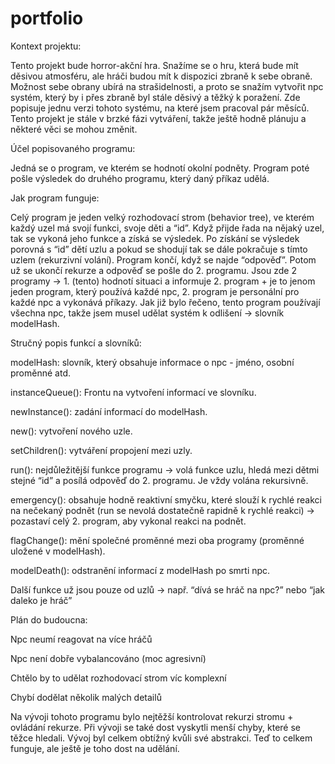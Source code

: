 # portfolio
Kontext projektu:  

Tento projekt bude horror-akční hra. Snažíme se o hru, která bude mít děsivou atmosféru, ale hráči budou mít k dispozici zbraně k sebe obraně. Možnost sebe obrany ubírá na strašidelnosti, a proto se snažím vytvořit npc systém, který by i přes zbraně byl stále děsivý a těžký k poražení. Zde popisuje jednu verzi tohoto systému, na které jsem pracoval pár měsíců. Tento projekt je stále v brzké fázi vytváření, takže ještě hodně plánuju a některé věci se mohou změnit. 

Účel popisovaného programu:  

Jedná se o program, ve kterém se hodnotí okolní podněty. Program poté pošle výsledek do druhého programu, který daný příkaz udělá.  

Jak program funguje: 

 Celý program je jeden velký rozhodovací strom (behavior tree), ve kterém každý uzel má svojí funkci, svoje děti a “id”. Když přijde řada na nějaký uzel, tak se vykoná jeho funkce a získá se výsledek. Po získání se výsledek porovná s “id” dětí uzlu a pokud se shodují tak se dále pokračuje s tímto uzlem (rekurzivní volání). Program končí, když se najde “odpověď”. Potom už se ukončí rekurze a odpověď se pošle do 2. programu. Jsou zde 2 programy -> 1. (tento) hodnotí situaci a informuje 2. program + je to jenom jeden program, který používá každé npc, 2. program je personální pro každé npc a vykonává příkazy. Jak již bylo řečeno, tento program používají všechna npc, takže jsem musel udělat systém k odlišení -> slovník modelHash.  

Stručný popis funkcí a slovníků:  

modelHash: slovník, který obsahuje informace o npc - jméno, osobní proměnné atd. 

instanceQueue(): Frontu na vytvoření informací ve slovníku. 

newInstance(): zadání informací do modelHash. 

new(): vytvoření nového uzle. 

setChildren(): vytváření propojení mezi uzly. 

run(): nejdůležitější funkce programu -> volá funkce uzlu, hledá mezi dětmi stejné “id” a posílá odpověď do 2. programu. Je vždy volána rekursivně. 

emergency(): obsahuje hodně reaktivní smyčku, které slouží k rychlé reakci na nečekaný podnět (run se nevolá dostatečně rapidně k rychlé reakci) -> pozastaví celý 2. program, aby vykonal reakci na podnět. 

flagChange(): mění společné proměnné mezi oba programy (proměnné uložené v modelHash). 

modelDeath(): odstranění informací z modelHash po smrti npc. 

Další funkce už jsou pouze od uzlů -> např. “dívá se hráč na npc?” nebo “jak daleko je hráč” 

 

Plán do budoucna:  

Npc neumí reagovat na více hráčů  

Npc není dobře vybalancováno (moc agresivní) 

Chtělo by to udělat rozhodovací strom víc komplexní 

Chybí dodělat několik malých detailů 

 

Na vývoji tohoto programu bylo nejtěžší kontrolovat rekurzi stromu + ovládání rekurze. Při vývoji se také dost vyskytli menší chyby, které se těžce hledali. Vývoj byl celkem obtížný kvůli své abstrakci. Teď to celkem funguje, ale ještě je toho dost na udělání. 
